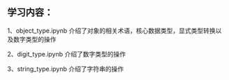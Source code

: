 ## 学习内容：
1、object_type.ipynb 介绍了对象的相关术语，核心数据类型，显式类型转换以及数字类型的操作

2、digit_type.ipynb 介绍了数字类型的操作

3、string_type.ipynb 介绍了字符串的操作
